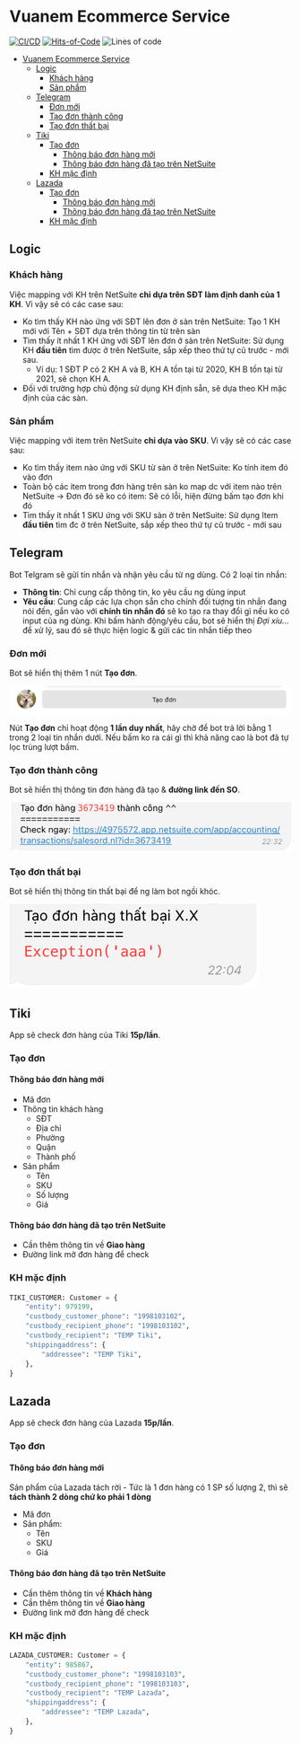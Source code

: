 # Vuanem Ecommerce Service

[![CI/CD](https://github.com/vuanembi/vuanem-ecommerce-service/actions/workflows/main.yaml/badge.svg)](https://github.com/vuanembi/vuanem-ecommerce-service/actions/workflows/main.yaml) [![Hits-of-Code](https://hitsofcode.com/github/vuanembi/vuanem-ecommerce-service)](https://hitsofcode.com/github/vuanembi/vuanem-ecommerce-service/view) ![Lines of code](https://img.shields.io/tokei/lines/github/vuanembi/vuanem-ecommerce-service)

- [Vuanem Ecommerce Service](#vuanem-ecommerce-service)
  - [Logic](#logic)
    - [Khách hàng](#khách-hàng)
    - [Sản phẩm](#sản-phẩm)
  - [Telegram](#telegram)
    - [Đơn mới](#đơn-mới)
    - [Tạo đơn thành công](#tạo-đơn-thành-công)
    - [Tạo đơn thất bại](#tạo-đơn-thất-bại)
  - [Tiki](#tiki)
    - [Tạo đơn](#tạo-đơn)
      - [Thông báo đơn hàng mới](#thông-báo-đơn-hàng-mới)
      - [Thông báo đơn hàng đã tạo trên NetSuite](#thông-báo-đơn-hàng-đã-tạo-trên-netsuite)
    - [KH mặc định](#kh-mặc-định)
  - [Lazada](#lazada)
    - [Tạo đơn](#tạo-đơn-1)
      - [Thông báo đơn hàng mới](#thông-báo-đơn-hàng-mới-1)
      - [Thông báo đơn hàng đã tạo trên NetSuite](#thông-báo-đơn-hàng-đã-tạo-trên-netsuite-1)
    - [KH mặc định](#kh-mặc-định-1)

## Logic

### Khách hàng

Việc mapping với KH trên NetSuite **chỉ dựa trên SĐT làm định danh của 1 KH**. Vì vậy sẽ có các case sau:

- Ko tìm thấy KH nào ứng với SĐT lên đơn ở sàn trên NetSuite: Tạo 1 KH mới với Tên + SĐT dựa trên thông tin từ trên sàn
- Tìm thấy ít nhất 1 KH ứng với SĐT lên đơn ở sàn trên NetSuite: Sử dụng KH **đầu tiên** tìm được ở trên NetSuite, sắp xếp theo thứ tự cũ trước - mới sau.
  - Ví dụ: 1 SĐT P có 2 KH A và B, KH A tồn tại từ 2020, KH B tồn tại từ 2021, sẽ chọn KH A.
- Đối với trường hợp chủ động sử dụng KH định sẵn, sẽ dựa theo KH mặc định của các sàn.

### Sản phẩm

Việc mapping với item trên NetSuite **chỉ dựa vào SKU**. Vì vậy sẽ có các case sau:

- Ko tìm thấy item nào ứng với SKU từ sàn ở trên NetSuite: Ko tính item đó vào đơn
- Toàn bộ các item trong đơn hàng trên sàn ko map dc với item nào trên NetSuite -> Đơn đó sẽ ko có item: Sẽ có lỗi, hiện đừng bấm tạo đơn khi đó
- Tìm thấy ít nhất 1 SKU ứng với SKU sàn ở trên NetSuite: Sử dụng Item **đầu tiên** tìm đc ở trên NetSuite, sắp xếp theo thứ tự cũ trước - mới sau

## Telegram

Bot Telgram sẽ gửi tin nhắn và nhận yêu cầu từ ng dùng. Có 2 loại tin nhắn:

- **Thông tin**: Chỉ cung cấp thông tin, ko yêu cầu ng dùng input
- **Yêu cầu**: Cung cấp các lựa chọn sẵn cho chính đối tượng tin nhắn đang nói đến, gắn vào với **chính tin nhắn đó** sẽ ko tạo ra thay đổi gì nếu ko có input của ng dùng. Khi bấm hành động/yêu cầu, bot sẽ hiển thị *Đợi xíu...* để xử lý, sau đó sẽ thực hiện logic & gửi các tin nhắn tiếp theo

### Đơn mới

Bot sẽ hiển thị thêm 1 nút **Tạo đơn**.

![Telegram Keyboard New](docs/on_new_order.png)

Nút **Tạo đơn** chỉ hoạt động **1 lần duy nhất**, hãy chờ để bot trả lời bằng 1 trong 2 loại tin nhắn dưới. Nếu bấm ko ra cái gì thì khả năng cao là bot đã tự lọc trùng lượt bấm.

### Tạo đơn thành công

Bot sẽ hiển thị thông tin đơn hàng đã tạo & **đường link đến SO**.

![On Create Success](docs/on_create_success.png)

### Tạo đơn thất bại

Bot sẽ hiển thị thông tin thất bại để ng làm bot ngồi khóc.

![On Create Error](docs/on_create_error.png)

## Tiki

App sẽ check đơn hàng của Tiki **15p/lần**.

### Tạo đơn

#### Thông báo đơn hàng mới

- Mã đơn
- Thông tin khách hàng
  - SĐT
  - Địa chỉ
  - Phường
  - Quận
  - Thành phố
- Sản phẩm
  - Tên
  - SKU
  - Số lượng
  - Giá
  
#### Thông báo đơn hàng đã tạo trên NetSuite

- Cần thêm thông tin về **Giao hàng**
- Đường link mở đơn hàng để check

### KH mặc định

```python
TIKI_CUSTOMER: Customer = {
    "entity": 979199,
    "custbody_customer_phone": "1998103102",
    "custbody_recipient_phone": "1998103102",
    "custbody_recipient": "TEMP Tiki",
    "shippingaddress": {
        "addressee": "TEMP Tiki",
    },
}
```

## Lazada

App sẽ check đơn hàng của Lazada **15p/lần**.

### Tạo đơn

#### Thông báo đơn hàng mới

Sản phẩm của Lazada tách rời - Tức là 1 đơn hàng có 1 SP số lượng 2, thì sẽ **tách thành 2 dòng chứ ko phải 1 dòng**

- Mã đơn
- Sản phẩm:
  - Tên
  - SKU
  - Giá

#### Thông báo đơn hàng đã tạo trên NetSuite

- Cần thêm thông tin về **Khách hàng**
- Cần thêm thông tin về **Giao hàng**
- Đường link mở đơn hàng để check

### KH mặc định

```python
LAZADA_CUSTOMER: Customer = {
    "entity": 985867,
    "custbody_customer_phone": "1998103103",
    "custbody_recipient_phone": "1998103103",
    "custbody_recipient": "TEMP Lazada",
    "shippingaddress": {
        "addressee": "TEMP Lazada",
    },
}
```
